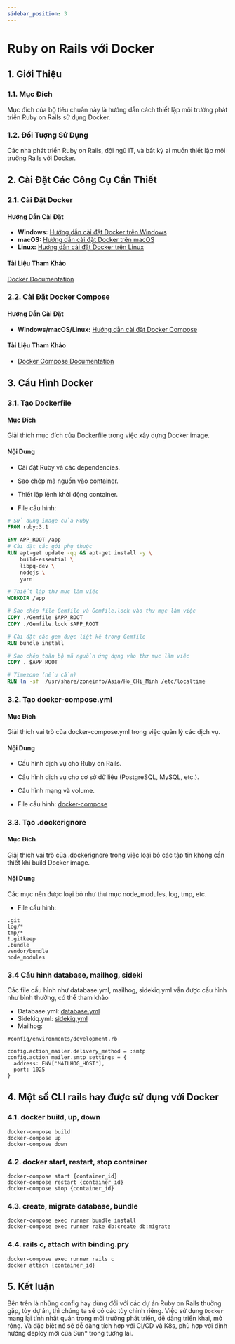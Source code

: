 ```yaml
---
sidebar_position: 3
---
```


# Ruby on Rails với Docker

## 1. Giới Thiệu

### 1.1. Mục Đích

Mục đích của bộ tiêu chuẩn này là hướng dẫn cách thiết lập môi trường phát triển Ruby on Rails sử dụng Docker.

### 1.2. Đối Tượng Sử Dụng

Các nhà phát triển Ruby on Rails, đội ngũ IT, và bất kỳ ai muốn thiết lập môi trường Rails với Docker.

## 2. Cài Đặt Các Công Cụ Cần Thiết

### 2.1. Cài Đặt Docker

#### Hướng Dẫn Cài Đặt

- **Windows:** [Hướng dẫn cài đặt Docker trên Windows](https://docs.docker.com/docker-for-windows/install/)
- **macOS:** [Hướng dẫn cài đặt Docker trên macOS](https://docs.docker.com/docker-for-mac/install/)
- **Linux:** [Hướng dẫn cài đặt Docker trên Linux](https://docs.docker.com/engine/install/)

#### Tài Liệu Tham Khảo

[Docker Documentation](https://docs.docker.com/)

### 2.2. Cài Đặt Docker Compose

#### Hướng Dẫn Cài Đặt

- **Windows/macOS/Linux:** [Hướng dẫn cài đặt Docker Compose](https://docs.docker.com/compose/install/)

#### Tài Liệu Tham Khảo

- [Docker Compose Documentation](https://docs.docker.com/compose/)

## 3. Cấu Hình Docker
### 3.1. Tạo Dockerfile
#### Mục Đích

Giải thích mục đích của Dockerfile trong việc xây dựng Docker image.

#### Nội Dung

- Cài đặt Ruby và các dependencies.
- Sao chép mã nguồn vào container.
- Thiết lập lệnh khởi động container.

- File cấu hình:

```DockerFile
# Sử dụng image của Ruby
FROM ruby:3.1

ENV APP_ROOT /app
# Cài đặt các gói phụ thuộc
RUN apt-get update -qq && apt-get install -y \
    build-essential \
    libpq-dev \
    nodejs \
    yarn

# Thiết lập thư mục làm việc
WORKDIR /app

# Sao chép file Gemfile và Gemfile.lock vào thư mục làm việc
COPY ./Gemfile $APP_ROOT
COPY ./Gemfile.lock $APP_ROOT

# Cài đặt các gem được liệt kê trong Gemfile
RUN bundle install

# Sao chép toàn bộ mã nguồn ứng dụng vào thư mục làm việc
COPY . $APP_ROOT

# Timezone (nếu cần)
RUN ln -sf  /usr/share/zoneinfo/Asia/Ho_CHi_Minh /etc/localtime
```

### 3.2. Tạo docker-compose.yml
#### Mục Đích

Giải thích vai trò của docker-compose.yml trong việc quản lý các dịch vụ.

#### Nội Dung
- Cấu hình dịch vụ cho Ruby on Rails.
- Cấu hình dịch vụ cho cơ sở dữ liệu (PostgreSQL, MySQL, etc.).
- Cấu hình mạng và volume.

- File cấu hình: [docker-compose](/../static/docker_with_ror/docker-compose.yml)

### 3.3. Tạo .dockerignore
#### Mục Đích
Giải thích vai trò của .dockerignore trong việc loại bỏ các tập tin không cần thiết khi build Docker image.

#### Nội Dung

Các mục nên được loại bỏ như thư mục node_modules, log, tmp, etc.

- File cấu hình:

```.dockerignore
.git
log/*
tmp/*
!.gitkeep
.bundle
vendor/bundle
node_modules
```

### 3.4 Cấu hình database, mailhog, sideki

Các file cấu hình như database.yml, mailhog, sidekiq.yml vẫn được cấu hình như bình thường, có thể tham khảo                                                                                                                                                                                                       

- Database.yml: [database.yml](/../static/docker_with_ror/database.yml)
- Sidekiq.yml: [sidekiq.yml](/../static/docker_with_ror/sidekiq.yml)   
- Mailhog:
```
#config/environments/development.rb

config.action_mailer.delivery_method = :smtp
config.action_mailer.smtp_settings = {
  address: ENV['MAILHOG_HOST'],
  port: 1025
}
```                                                                                                                                                                                                                                                                                                                                      
## 4. Một số CLI rails hay được sử dụng với Docker

### 4.1. docker build, up, down

```
docker-compose build
docker-compose up
docker-compose down
```

### 4.2. docker start, restart, stop container

```
docker-compose start {container_id}
docker-compose restart {container_id}
docker-compose stop {container_id}
```

### 4.3. create, migrate database, bundle

```
docker-compose exec runner bundle install
docker-compose exec runner rake db:create db:migrate
```

### 4.4. rails c, attach with binding.pry

```
docker-compose exec runner rails c
docker attach {container_id}
```

## 5. Kết luận

Bên trên là những config hay dùng đối với các dự án Ruby on Rails thường gặp, tùy dự án, thì chúng ta sẽ có các tùy chỉnh riêng. Việc sử dụng `Docker` mang lại tính nhất quán trong môi trường phát triển, dễ dàng triển khai, mở rộng. Và đặc biệt nó sẽ dễ dàng tích hợp với CI/CD và K8s, phù hợp với định hướng deploy mới của Sun* trong tương lai.
